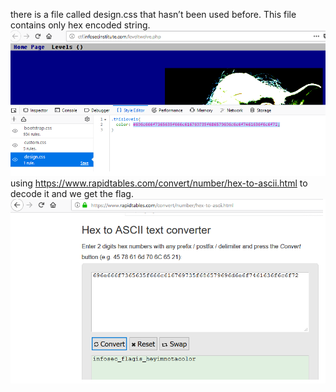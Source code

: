 there is a file called design.css that hasn’t been used before. This file contains only hex encoded string.</br>
![alt text]( https://github.com/tamirzamo/n00bs-CTF/blob/master/level-twelve/12a.png )</br>
using https://www.rapidtables.com/convert/number/hex-to-ascii.html to decode it and we get the flag.</br>
![alt text](  https://github.com/tamirzamo/n00bs-CTF/blob/master/level-twelve/12b.png )</br>


